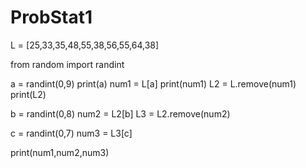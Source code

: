 # ProbStat1

L = [25,33,35,48,55,38,56,55,64,38]

from random import randint


a = randint(0,9)
print(a)
num1 = L[a]
print(num1)
L2 = L.remove(num1)
print(L2)

b = randint(0,8)
num2 = L2[b]
L3 = L2.remove(num2)

c = randint(0,7)
num3 = L3[c]

print(num1,num2,num3)